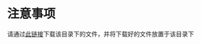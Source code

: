 # 注意事项
请通过[此链接](https://github.com/TencentARC/GFPGAN/releases/download/v0.2.0/GFPGANCleanv1-NoCE-C2.pth)下载该目录下的文件，并将下载好的文件放置于该目录下
